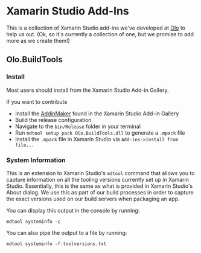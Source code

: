 # Xamarin Studio Add-Ins

This is a collection of Xamarin Studio add-ins we've developed at [Olo](http://olo.com) to help us out. (Ok, so it's currently a collection of one, but we promise to add more as we create them!)

## Olo.BuildTools

### Install

Most users should install from the Xamarin Studio Add-in Gallery. 

If you want to contribute
- Install the [AddinMaker](https://github.com/mhutch/MonoDevelop.AddinMaker) found in the Xamarin Studio Add-in Gallery 
- Build the release configuration
- Navigate to the `bin/Release` folder in your terminal 
- Run `mdtool setup pack Olo.BuildTools.dll` to generate a `.mpack` file
- Install the `.mpack` file in Xamarin Studio via `Add-ins->Install from file...` 

### System Information

This is an extension to Xamarin Studio's `mdtool` command that allows you to capture information on all the tooling versions currently set up in Xamarin Studio. Essentially, this is the same as what is provided in Xamarin Studio's About dialog. We use this as part of our build processes in order to capture the exact versions used on our build servers when packaging an app.

You can display this output in the console by running:

`mdtool systeminfo -c`

You can also pipe the output to a file by running:

`mdtool systeminfo -f:toolversions.txt`